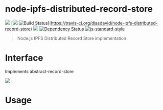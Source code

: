 node-ipfs-distributed-record-store
==================================

[![](https://img.shields.io/badge/made%20by-Protocol%20Labs-blue.svg?style=flat-square)](http://ipn.io) [[![](https://img.shields.io/badge/freenode-%23ipfs-blue.svg?style=flat-square)](http://webchat.freenode.net/?channels=%23ipfs) ![Build Status](https://travis-ci.org/diasdavid/node-ipfs-distributed-record-store.svg?style=flat-square)](https://travis-ci.org/diasdavid/node-ipfs-distributed-record-store) ![](https://img.shields.io/badge/coverage-%3F-yellow.svg?style=flat-square) [![Dependency Status](https://david-dm.org/diasdavid/node-ipfs-distributed-record-store.svg?style=flat-square)](https://david-dm.org/diasdavid/node-ipfs-distributed-record-store) [![js-standard-style](https://img.shields.io/badge/code%20style-standard-brightgreen.svg?style=flat-square)](https://github.com/feross/standard)

> Node.js IPFS Distributed Record Store implementation

# Interface

Implements abstract-record-store

![](https://raw.githubusercontent.com/diasdavid/abstract-record-store/master/img/badge.png)

# Usage
